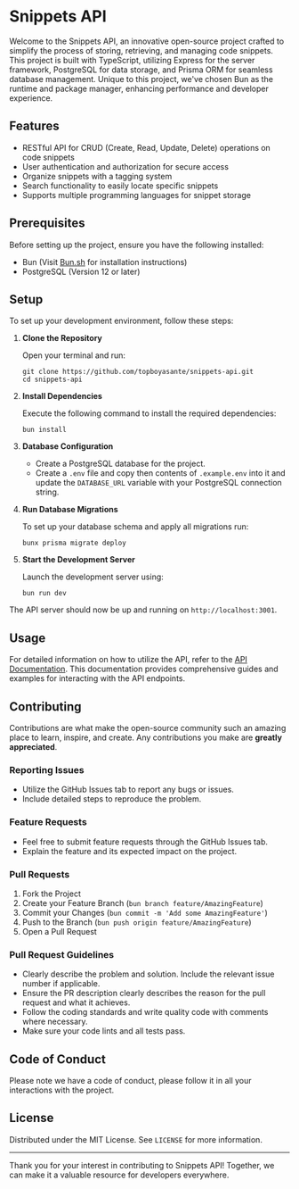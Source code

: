 # Snippets API

Welcome to the Snippets API, an innovative open-source project crafted to simplify the process of storing, retrieving, and managing code snippets. This project is built with TypeScript, utilizing Express for the server framework, PostgreSQL for data storage, and Prisma ORM for seamless database management. Unique to this project, we've chosen Bun as the runtime and package manager, enhancing performance and developer experience.

## Features

- RESTful API for CRUD (Create, Read, Update, Delete) operations on code snippets
- User authentication and authorization for secure access
- Organize snippets with a tagging system
- Search functionality to easily locate specific snippets
- Supports multiple programming languages for snippet storage

## Prerequisites

Before setting up the project, ensure you have the following installed:

- Bun (Visit [Bun.sh](https://bun.sh/) for installation instructions)
- PostgreSQL (Version 12 or later)

## Setup

To set up your development environment, follow these steps:

1. **Clone the Repository**

    Open your terminal and run:
    ```
    git clone https://github.com/topboyasante/snippets-api.git
    cd snippets-api
    ```

2. **Install Dependencies**

    Execute the following command to install the required dependencies:
    ```
    bun install
    ```

3. **Database Configuration**

    - Create a PostgreSQL database for the project.
    - Create a `.env` file and copy then contents of `.example.env` into it and update the `DATABASE_URL` variable with your PostgreSQL connection string.

4. **Run Database Migrations**

    To set up your database schema and apply all migrations run:
    ```
    bunx prisma migrate deploy
    ```

5. **Start the Development Server**

    Launch the development server using:
    ```
    bun run dev
    ```

The API server should now be up and running on `http://localhost:3001`.

## Usage

For detailed information on how to utilize the API, refer to the [API Documentation](#). This documentation provides comprehensive guides and examples for interacting with the API endpoints.

## Contributing

Contributions are what make the open-source community such an amazing place to learn, inspire, and create. Any contributions you make are **greatly appreciated**.

### Reporting Issues

- Utilize the GitHub Issues tab to report any bugs or issues.
- Include detailed steps to reproduce the problem.

### Feature Requests

- Feel free to submit feature requests through the GitHub Issues tab.
- Explain the feature and its expected impact on the project.

### Pull Requests

1. Fork the Project
2. Create your Feature Branch (`bun branch feature/AmazingFeature`)
3. Commit your Changes (`bun commit -m 'Add some AmazingFeature'`)
4. Push to the Branch (`bun push origin feature/AmazingFeature`)
5. Open a Pull Request

### Pull Request Guidelines

- Clearly describe the problem and solution. Include the relevant issue number if applicable.
- Ensure the PR description clearly describes the reason for the pull request and what it achieves.
- Follow the coding standards and write quality code with comments where necessary.
- Make sure your code lints and all tests pass.

## Code of Conduct

Please note we have a code of conduct, please follow it in all your interactions with the project.

## License

Distributed under the MIT License. See `LICENSE` for more information.

---

Thank you for your interest in contributing to Snippets API! Together, we can make it a valuable resource for developers everywhere.